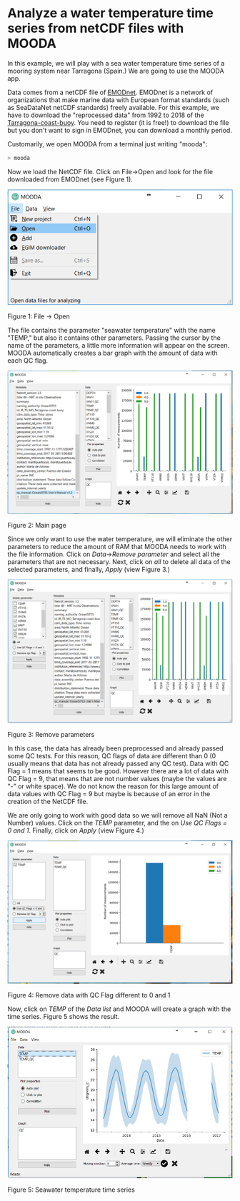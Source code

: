 # Analyze a water temperature time series from netCDF files with MOODA

In this example, we will play with a sea water temperature time series of a mooring system near Tarragona (Spain.) We are going to use the MOODA app.

Data comes from a netCDF file of [EMODnet](http://www.emodnet.eu/). EMODnet is a network of organizations that make marine data with European format standards (such as SeaDataNet netCDF standards) freely available. For this example, we have to download the "reprocessed data" from 1992 to 2018 of the [Tarragona-coast-buoy](http://www.emodnet-physics.eu/map/platinfo/piroosdownload.aspx?platformid=28150). You need to register (it is free!) to download the file but you don't want to sign in EMODnet, you can download a monthly period.

Customarily, we open MOODA from a terminal just writing "mooda":

```bash
> mooda
```

Now we load the NetCDF file. Click on File->Open and look for the file downloaded from EMODnet (see Figure 1).

![File, open](../img/examples/mooda/file_open.png)

Figure 1: File -> Open

The file contains the parameter "seawater temperature" with the name "TEMP," but also it contains other parameters. Passing the cursor by the name of the parameters, a little more information will appear on the screen. MOODA automatically creates a bar graph with the amount of data with each QC flag.

![MOODA main page](../img/examples/mooda/main_page_tarragona.png)

Figure 2: Main page

Since we only want to use the water temperature, we will eliminate the other parameters to reduce the amount of RAM that MOODA needs to work with the file information. Click on *Data*->*Remove parameter* and select all the parameters that are not necessary. Next, click on *all* to delete all data of the selected parameters, and finally, *Apply* (view Figure 3.)

![MOODA remove parameters](../img/examples/mooda/remove_parameters_not_temp.png)

Figure 3: Remove parameters

In this case, the data has already been preprocessed and already passed some QC tests. For this reason, QC flags of data are different than 0 (0 usually means that data has not already passed any QC test). Data with QC Flag = 1 means that seems to be good. However there are a lot of data with QC Flag = 9, that means that are not number values (maybe the values are "-" or white space). We do not know the reason for this large amount of data values with QC Flag = 9 but maybe is because of an error in the creation of the NetCDF file.

We are only going to work with good data so we will remove all NaN (Not a Number) values. Click on the *TEMP* parameter, and the on *Use QC Flags = 0 and 1*. Finally, click on *Apply* (view Figure 4.)

![MOODA only temp](../img/examples/mooda/remove_qc_not_1.png)

Figure 4: Remove data with QC Flag different to 0 and 1

Now, click on *TEMP* of the *Data list* and MOODA will create a graph with the time series. Figure 5 shows the result.

![MOODA temp time series](../img/examples/mooda/temp_ts.png)

Figure 5: Seawater temperature time series
